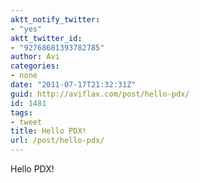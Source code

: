 ```yaml
---
aktt_notify_twitter:
- "yes"
aktt_twitter_id:
- "92768681393782785"
author: Avi
categories:
- none
date: "2011-07-17T21:32:31Z"
guid: http://aviflax.com/post/hello-pdx/
id: 1481
tags:
- tweet
title: Hello PDX!
url: /post/hello-pdx/
---
```

Hello PDX!